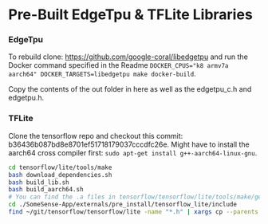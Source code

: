 # Pre-Built EdgeTpu & TFLite Libraries


### EdgeTpu
To rebuild clone: https://github.com/google-coral/libedgetpu and run the Docker command specified in the Readme `DOCKER_CPUS="k8 armv7a aarch64" DOCKER_TARGETS=libedgetpu make docker-build`.

Copy the contents of the out folder in here as well as the edgetpu_c.h and edgetpu.h.

### TFLite
Clone the tensorflow repo and checkout this commit: b36436b087bd8e8701ef51718179037cccdfc26e.
Might have to install the aarch64 cross compiler first: `sudo apt-get install g++-aarch64-linux-gnu`.

```bash
cd tensorflow/lite/tools/make
bash download_dependencies.sh
bash build_lib.sh
bash build_aarch64.sh
# You can find the .a files in tensorflow/tensorflow/lite/tools/make/gen/linux_x86_64/lib/libtensorflow-lite.a
cd ./SomeSense-App/externals/pre_install/tensorflow_lite/include
find ~/git/tensorflow/tensorflow/lite -name "*.h" | xargs cp --parents -t .
```
